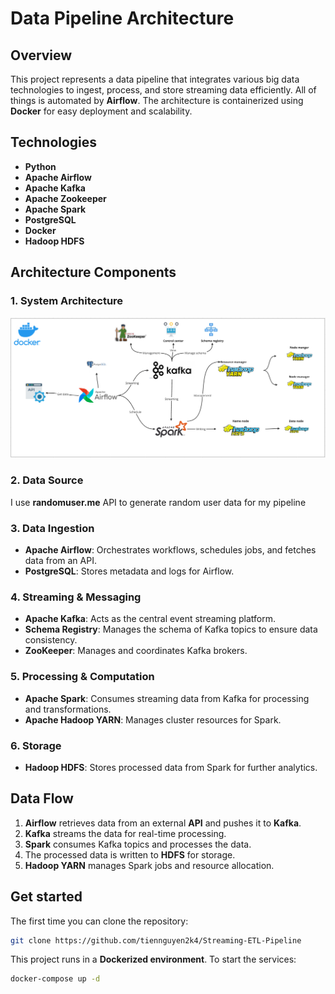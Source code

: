 # Data Pipeline Architecture

## Overview
This project represents a data pipeline that integrates various big data technologies to ingest, process, and store streaming data efficiently. All of things is automated by **Airflow**. The architecture is containerized using **Docker** for easy deployment and scalability.

## Technologies
- **Python**
- **Apache Airflow**
- **Apache Kafka**
- **Apache Zookeeper**
- **Apache Spark**
- **PostgreSQL**
- **Docker**
- **Hadoop HDFS**

## Architecture Components
### 1. System Architecture
![Data Pipeline](img.png)
### 2. **Data Source**
I use **randomuser.me** API to generate random user data for my pipeline
### 3. **Data Ingestion**
- **Apache Airflow**: Orchestrates workflows, schedules jobs, and fetches data from an API.
- **PostgreSQL**: Stores metadata and logs for Airflow.

### 4. **Streaming & Messaging**
- **Apache Kafka**: Acts as the central event streaming platform.
- **Schema Registry**: Manages the schema of Kafka topics to ensure data consistency.
- **ZooKeeper**: Manages and coordinates Kafka brokers.

### 5. **Processing & Computation**
- **Apache Spark**: Consumes streaming data from Kafka for processing and transformations.
- **Apache Hadoop YARN**: Manages cluster resources for Spark.

### 6. **Storage**
- **Hadoop HDFS**: Stores processed data from Spark for further analytics.

## Data Flow
1. **Airflow** retrieves data from an external **API** and pushes it to **Kafka**.
2. **Kafka** streams the data for real-time processing.
3. **Spark** consumes Kafka topics and processes the data.
4. The processed data is written to **HDFS** for storage.
5. **Hadoop YARN** manages Spark jobs and resource allocation.

## Get started
The first time you can clone the repository:
```sh 
git clone https://github.com/tiennguyen2k4/Streaming-ETL-Pipeline
```
This project runs in a **Dockerized environment**. To start the services:
```sh
docker-compose up -d
```
